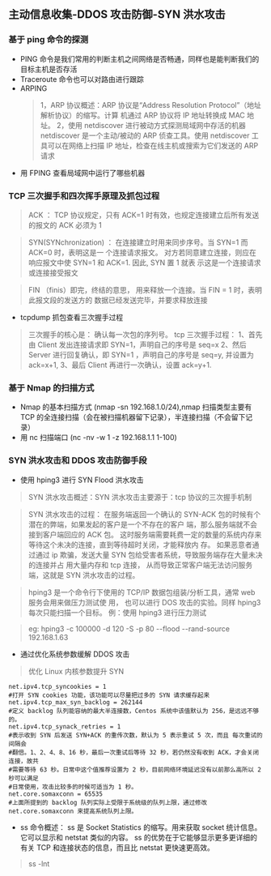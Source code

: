 ## 主动信息收集-DDOS 攻击防御-SYN 洪水攻击

### 基于 ping 命令的探测
- PING 命令是我们常用的判断主机之间网络是否畅通，同样也是能判断我们的目标主机是否存活
- Traceroute 命令也可以对路由进行跟踪
- ARPING
  >1，ARP 协议概述：ARP 协议是“Address Resolution Protocol”（地址解析协议）的缩写。计算
  机通过 ARP 协议将 IP 地址转换成 MAC 地址。
  >2，使用 netdiscover 进行被动方式探测局域网中存活的机器
  netdiscover 是一个主动/被动的 ARP 侦查工具。使用 netdiscover 工具可以在网络上扫描 IP 地址，检查在线主机或搜索为它们发送的 ARP 请求
- 用 FPING 查看局域网中运行了哪些机器

### TCP 三次握手和四次挥手原理及抓包过程
> ACK ： TCP 协议规定，只有 ACK=1 时有效，也规定连接建立后所有发送的报文的 ACK 必须为 1

> SYN(SYNchronization) ： 在连接建立时用来同步序号。当 SYN=1 而 ACK=0 时，表明这是一 个连接请求报文。
> 对方若同意建立连接，则应在响应报文中使 SYN=1 和 ACK=1. 因此, SYN 置 1 就表 示这是一个连接请求或连接接受报文

> FIN （finis）即完，终结的意思， 用来释放一个连接。当 FIN = 1 时，表明此报文段的发送方的 数据已经发送完毕，并要求释放连接

- tcpdump 抓包查看三次握手过程
> 三次握手的核心是： 确认每一次包的序列号。 tcp 三次握手过程：
1、首先由 Client 发出连接请求即 SYN=1，声明自己的序号是 seq=x
2、然后 Server 进行回复确认，即 SYN=1 ，声明自己的序号是 seq=y, 并设置为 ack=x+1,
3、最后 Client 再进行一次确认，设置 ack=y+1.

### 基于 Nmap 的扫描方式
- Nmap 的基本扫描方式 (nmap -sn 192.168.1.0/24),nmap 扫描类型主要有 TCP 的全连接扫描（会在被扫描机器留下记录），半连接扫描（不会留下记 录）
- 用 nc 扫描端口 (nc -nv -w 1 -z 192.168.1.1 1-100)

### SYN 洪水攻击和 DDOS 攻击防御手段
- 使用 hping3 进行 SYN Flood 洪水攻击
> SYN 洪水攻击概述：SYN 洪水攻击主要源于：tcp 协议的三次握手机制

> SYN 洪水攻击的过程：
  在服务端返回一个确认的 SYN-ACK 包的时候有个潜在的弊端，如果发起的客户是一个不存在的客户 端，那么服务端就不会接到客户端回应的 ACK 包。
  这时服务端需要耗费一定的数量的系统内存来等待这个未决的连接，直到等待超时关闭，才能释放内 存。
  如果恶意者通过通过 ip 欺骗，发送大量 SYN 包给受害者系统，导致服务端存在大量未决的连接并占 用大量内存和 tcp 连接，
> 从而导致正常客户端无法访问服务端，这就是 SYN 洪水攻击的过程。
  
> hping3 是一个命令行下使用的 TCP/IP 数据包组装/分析工具，通常 web 服务会用来做压力测试使 用，
> 也可以进行 DOS 攻击的实验。同样 hping3 每次只能扫描一个目标。 例：使用 hping3 进行压力测试

>  eg: hping3 -c 100000 -d 120 -S -p 80 --flood --rand-source 192.168.1.63
- 通过优化系统参数缓解 DDOS 攻击
> 优化 Linux 内核参数提升 SYN
```shell
net.ipv4.tcp_syncookies = 1
#打开 SYN cookies 功能，该功能可以尽量把过多的 SYN 请求缓存起来
net.ipv4.tcp_max_syn_backlog = 262144
#定义 backlog 队列能容纳的最大半连接数，Centos 系统中该值默认为 256，是远远不够的。
net.ipv4.tcp_synack_retries = 1
#表示收到 SYN 后发送 SYN+ACK 的重传次数，默认为 5 表示重试 5 次，而且 每次重试的间隔会
#翻倍。1、2、4、8、16 秒，最后一次重试后等待 32 秒，若仍然没有收到 ACK，才会关闭连接，故共
#需要等待 63 秒。日常中这个值推荐设置为 2 秒，目前网络环境延迟没有以前那么高所以 2 秒可以满足
#日常使用，攻击比较多的时候可适当为 1 秒。
net.core.somaxconn = 65535
#上面所提到的 backlog 队列实际上受限于系统级的队列上限，通过修改 net.core.somaxconn 来提高系统队列上限。
```
- ss 命令概述： ss 是 Socket Statistics 的缩写。用来获取 socket 统计信息。它可以显示和 netstat 类似的内容。
ss 的优势在于它能够显示更多更详细的有关 TCP 和连接状态的信息，而且比 netstat 更快速更高效。
> ss -lnt
